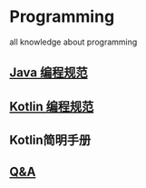 # Programming
all knowledge about programming

## [Java 编程规范](https://google.github.io/styleguide/javaguide.html)
## [Kotlin 编程规范](https://developer.android.com/kotlin/style-guide)
## Kotlin简明手册
## [Q&A]()